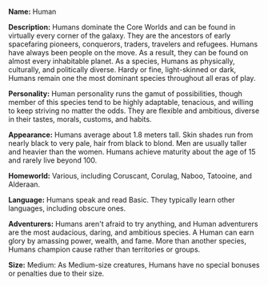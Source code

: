 **Name:** Human

**Description:** Humans dominate the Core Worlds and can be found in virtually every corner of the galaxy. They are the ancestors of early spacefaring pioneers, conquerors, traders, travelers and refugees. Humans have always been people on the move. As a result, they can be found on almost every inhabitable planet. As a species, Humans as physically, culturally, and politically diverse. Hardy or fine, light-skinned or dark, Humans remain one the most dominant species throughout all eras of play.

**Personality:** Human personality runs the gamut of possibilities, though member of this species tend to be highly adaptable, tenacious, and willing to keep striving no matter the odds. They are flexible and ambitious, diverse in their tastes, morals, customs, and habits.

**Appearance:** Humans average about 1.8 meters tall. Skin shades run from nearly black to very pale, hair from black to blond. Men are usually taller and heavier than the women. Humans achieve maturity about the age of 15 and rarely live beyond 100.

**Homeworld:** Various, including Coruscant, Corulag, Naboo, Tatooine, and Alderaan.

**Language:** Humans speak and read Basic. They typically learn other languages, including obscure ones.

**Adventurers:** Humans aren't afraid to try anything, and Human adventurers are the most audacious, daring, and ambitious species. A Human can earn glory by amassing power, wealth, and fame. More than another species, Humans champion cause rather than territories or groups.

**Size:** Medium: As Medium-size creatures, Humans have no special bonuses or penalties due to their size.